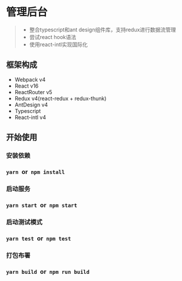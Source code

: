 # 管理后台

> - 整合typescript和ant design组件库，支持redux进行数据流管理
> - 尝试react hook语法
> - 使用react-intl实现国际化


## 框架构成

- Webpack v4
- React v16
- ReactRouter v5
- Redux v4(react-redux + redux-thunk)
- AntDesign v4
- Typescript
- React-intl v4

## 开始使用

### 安装依赖

### `yarn `or` npm install`

### 启动服务

### `yarn start `or` npm start`

### 启动测试模式

### `yarn test `or` npm test`

### 打包布署

### `yarn build `or` npm run build`

